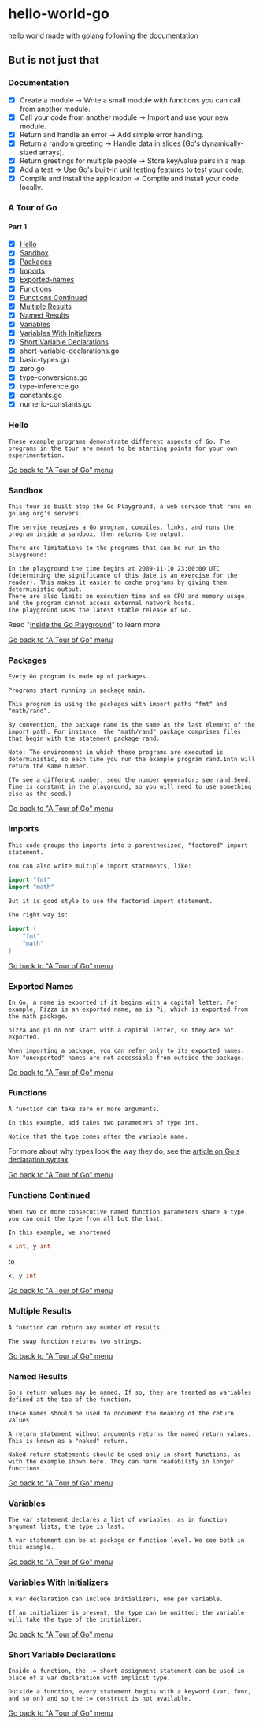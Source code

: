 # hello-world-go

hello world made with golang following the documentation

## But is not just that

### Documentation

- [x] Create a module -> Write a small module with functions you can call from another module.
- [x] Call your code from another module -> Import and use your new module.
- [x] Return and handle an error -> Add simple error handling.
- [x] Return a random greeting -> Handle data in slices (Go's dynamically-sized arrays).
- [x] Return greetings for multiple people -> Store key/value pairs in a map.
- [x] Add a test -> Use Go's built-in unit testing features to test your code.
- [x] Compile and install the application -> Compile and install your code locally.

### A Tour of Go

#### Part 1

- [x] [Hello](https://github.com/DPechetti/hello-world-go/tree/feature/tour-of-go#hello)
- [x] [Sandbox](https://github.com/DPechetti/hello-world-go/tree/feature/tour-of-go#sandbox)
- [x] [Packages](https://github.com/DPechetti/hello-world-go/tree/feature/tour-of-go#packages)
- [x] [Imports](https://github.com/DPechetti/hello-world-go/tree/feature/tour-of-go#imports)
- [x] [Exported-names](https://github.com/DPechetti/hello-world-go/tree/feature/tour-of-go#exported-names)
- [x] [Functions](https://github.com/DPechetti/hello-world-go/tree/feature/tour-of-go#functions)
- [x] [Functions Continued](https://github.com/DPechetti/hello-world-go/tree/feature/tour-of-go#functions-continued)
- [x] [Multiple Results](https://github.com/DPechetti/hello-world-go/tree/feature/tour-of-go#multiple-results)
- [x] [Named Results](https://github.com/DPechetti/hello-world-go/tree/feature/tour-of-go#named-results)
- [x] [Variables](https://github.com/DPechetti/hello-world-go/tree/feature/tour-of-go#variables)
- [x] [Variables With Initializers](https://github.com/DPechetti/hello-world-go/tree/feature/tour-of-go#variables-with-initializers)
- [x] [Short Variable Declarations](https://github.com/DPechetti/hello-world-go/tree/feature/tour-of-go#short-variable-declarations)
- [x] short-variable-declarations.go
- [x] basic-types.go
- [x] zero.go
- [x] type-conversions.go
- [x] type-inference.go
- [x] constants.go
- [x] numeric-constants.go

### Hello

```
These example programs demonstrate different aspects of Go. The programs in the tour are meant to be starting points for your own experimentation.
```

[Go back to "A Tour of Go" menu](https://github.com/DPechetti/hello-world-go/tree/feature/tour-of-go#a-tour-of-go)

### Sandbox

```
This tour is built atop the Go Playground, a web service that runs on golang.org's servers.

The service receives a Go program, compiles, links, and runs the program inside a sandbox, then returns the output.

There are limitations to the programs that can be run in the playground:

In the playground the time begins at 2009-11-10 23:00:00 UTC (determining the significance of this date is an exercise for the reader). This makes it easier to cache programs by giving them deterministic output.
There are also limits on execution time and on CPU and memory usage, and the program cannot access external network hosts.
The playground uses the latest stable release of Go.
```

Read "[Inside the Go Playground](https://go.dev/blog/playground)" to learn more.

[Go back to "A Tour of Go" menu](https://github.com/DPechetti/hello-world-go/tree/feature/tour-of-go#a-tour-of-go)

### Packages

```
Every Go program is made up of packages.

Programs start running in package main.

This program is using the packages with import paths "fmt" and "math/rand".

By convention, the package name is the same as the last element of the import path. For instance, the "math/rand" package comprises files that begin with the statement package rand.

Note: The environment in which these programs are executed is deterministic, so each time you run the example program rand.Intn will return the same number.

(To see a different number, seed the number generator; see rand.Seed. Time is constant in the playground, so you will need to use something else as the seed.)
```

[Go back to "A Tour of Go" menu](https://github.com/DPechetti/hello-world-go/tree/feature/tour-of-go#a-tour-of-go)

### Imports

```
This code groups the imports into a parenthesized, "factored" import statement.

You can also write multiple import statements, like:
```

```go
import "fmt"
import "math"
```

```
But it is good style to use the factored import statement.

The right way is:
```

```go
import (
	"fmt"
	"math"
)
```

[Go back to "A Tour of Go" menu](https://github.com/DPechetti/hello-world-go/tree/feature/tour-of-go#a-tour-of-go)

### Exported Names

```
In Go, a name is exported if it begins with a capital letter. For example, Pizza is an exported name, as is Pi, which is exported from the math package.

pizza and pi do not start with a capital letter, so they are not exported.

When importing a package, you can refer only to its exported names. Any "unexported" names are not accessible from outside the package.
```

[Go back to "A Tour of Go" menu](https://github.com/DPechetti/hello-world-go/tree/feature/tour-of-go#a-tour-of-go)

### Functions

```
A function can take zero or more arguments.

In this example, add takes two parameters of type int.

Notice that the type comes after the variable name.
```

For more about why types look the way they do, see the [article on Go's declaration syntax](https://blog.golang.org/gos-declaration-syntax).

[Go back to "A Tour of Go" menu](https://github.com/DPechetti/hello-world-go/tree/feature/tour-of-go#a-tour-of-go)

### Functions Continued

```
When two or more consecutive named function parameters share a type, you can omit the type from all but the last.

In this example, we shortened
```

```go
x int, y int
```

to

```go
x, y int
```

[Go back to "A Tour of Go" menu](https://github.com/DPechetti/hello-world-go/tree/feature/tour-of-go#a-tour-of-go)

### Multiple Results

```
A function can return any number of results.

The swap function returns two strings.
```

[Go back to "A Tour of Go" menu](https://github.com/DPechetti/hello-world-go/tree/feature/tour-of-go#a-tour-of-go)

### Named Results

```
Go's return values may be named. If so, they are treated as variables defined at the top of the function.

These names should be used to document the meaning of the return values.

A return statement without arguments returns the named return values. This is known as a "naked" return.

Naked return statements should be used only in short functions, as with the example shown here. They can harm readability in longer functions.
```

[Go back to "A Tour of Go" menu](https://github.com/DPechetti/hello-world-go/tree/feature/tour-of-go#a-tour-of-go)

### Variables

```
The var statement declares a list of variables; as in function argument lists, the type is last.

A var statement can be at package or function level. We see both in this example.
```

[Go back to "A Tour of Go" menu](https://github.com/DPechetti/hello-world-go/tree/feature/tour-of-go#a-tour-of-go)

### Variables With Initializers

```
A var declaration can include initializers, one per variable.

If an initializer is present, the type can be omitted; the variable will take the type of the initializer.
```

[Go back to "A Tour of Go" menu](https://github.com/DPechetti/hello-world-go/tree/feature/tour-of-go#a-tour-of-go)

### Short Variable Declarations

```
Inside a function, the := short assignment statement can be used in place of a var declaration with implicit type.

Outside a function, every statement begins with a keyword (var, func, and so on) and so the := construct is not available.
```

[Go back to "A Tour of Go" menu](https://github.com/DPechetti/hello-world-go/tree/feature/tour-of-go#a-tour-of-go)
